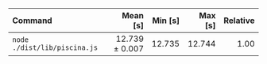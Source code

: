 | Command | Mean [s] | Min [s] | Max [s] | Relative |
|:---|---:|---:|---:|---:|
| `node ./dist/lib/piscina.js` | 12.739 ± 0.007 | 12.735 | 12.744 | 1.00 |
